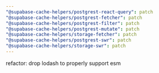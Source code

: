 ```yaml
---
"@supabase-cache-helpers/postgrest-react-query": patch
"@supabase-cache-helpers/postgrest-fetcher": patch
"@supabase-cache-helpers/postgrest-filter": patch
"@supabase-cache-helpers/postgrest-mutate": patch
"@supabase-cache-helpers/storage-fetcher": patch
"@supabase-cache-helpers/postgrest-swr": patch
"@supabase-cache-helpers/storage-swr": patch
---
```


refactor: drop lodash to properly support esm

